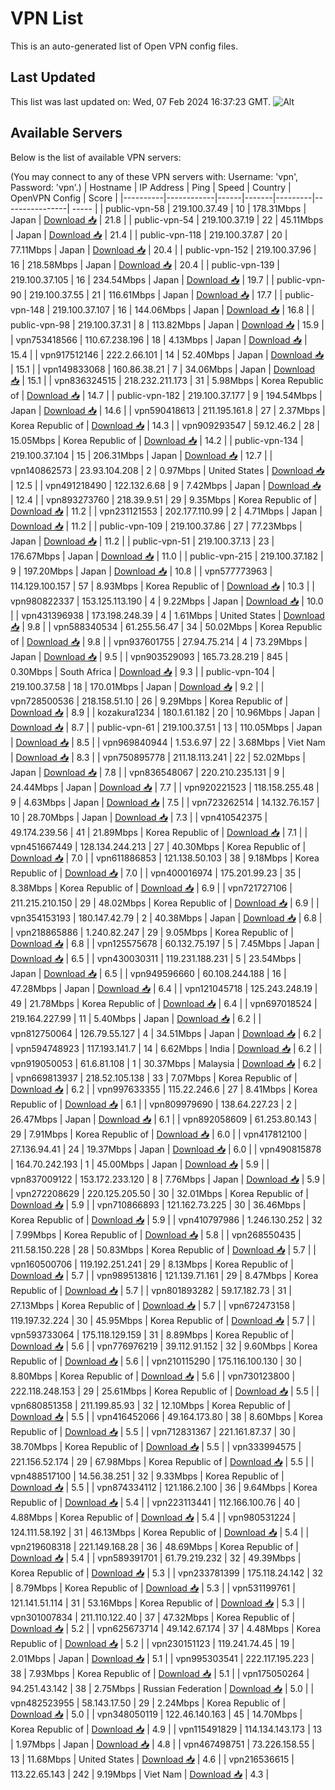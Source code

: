 # VPN List

This is an auto-generated list of Open VPN config files.

## Last Updated

This list was last updated on: Wed, 07 Feb 2024 16:37:23 GMT.
![Alt](https://repobeats.axiom.co/api/embed/186b98318ef1479477931607c1ad7d823f12451f.svg "Repobeats analytics image")

## Available Servers

Below is the list of available VPN servers:

(You may connect to any of these VPN servers with: Username: 'vpn', Password: 'vpn'.)
| Hostname | IP Address | Ping | Speed | Country | OpenVPN Config | Score |
|----------|------------|------|-------|---------|----------------| ----- |
| public-vpn-58 | 219.100.37.49 | 10 | 178.31Mbps | Japan | [Download 📥](./configs/server_0_JP.ovpn) | 21.8 |
| public-vpn-54 | 219.100.37.19 | 22 | 45.11Mbps | Japan | [Download 📥](./configs/server_1_JP.ovpn) | 21.4 |
| public-vpn-118 | 219.100.37.87 | 20 | 77.11Mbps | Japan | [Download 📥](./configs/server_2_JP.ovpn) | 20.4 |
| public-vpn-152 | 219.100.37.96 | 16 | 218.58Mbps | Japan | [Download 📥](./configs/server_3_JP.ovpn) | 20.4 |
| public-vpn-139 | 219.100.37.105 | 16 | 234.54Mbps | Japan | [Download 📥](./configs/server_4_JP.ovpn) | 19.7 |
| public-vpn-90 | 219.100.37.55 | 21 | 116.61Mbps | Japan | [Download 📥](./configs/server_5_JP.ovpn) | 17.7 |
| public-vpn-148 | 219.100.37.107 | 16 | 144.06Mbps | Japan | [Download 📥](./configs/server_6_JP.ovpn) | 16.8 |
| public-vpn-98 | 219.100.37.31 | 8 | 113.82Mbps | Japan | [Download 📥](./configs/server_7_JP.ovpn) | 15.9 |
| vpn753418566 | 110.67.238.196 | 18 | 4.13Mbps | Japan | [Download 📥](./configs/server_8_JP.ovpn) | 15.4 |
| vpn917512146 | 222.2.66.101 | 14 | 52.40Mbps | Japan | [Download 📥](./configs/server_9_JP.ovpn) | 15.1 |
| vpn149833068 | 160.86.38.21 | 7 | 34.06Mbps | Japan | [Download 📥](./configs/server_10_JP.ovpn) | 15.1 |
| vpn836324515 | 218.232.211.173 | 31 | 5.98Mbps | Korea Republic of | [Download 📥](./configs/server_11_KR.ovpn) | 14.7 |
| public-vpn-182 | 219.100.37.177 | 9 | 194.54Mbps | Japan | [Download 📥](./configs/server_12_JP.ovpn) | 14.6 |
| vpn590418613 | 211.195.161.8 | 27 | 2.37Mbps | Korea Republic of | [Download 📥](./configs/server_13_KR.ovpn) | 14.3 |
| vpn909293547 | 59.12.46.2 | 28 | 15.05Mbps | Korea Republic of | [Download 📥](./configs/server_14_KR.ovpn) | 14.2 |
| public-vpn-134 | 219.100.37.104 | 15 | 206.31Mbps | Japan | [Download 📥](./configs/server_15_JP.ovpn) | 12.7 |
| vpn140862573 | 23.93.104.208 | 2 | 0.97Mbps | United States | [Download 📥](./configs/server_16_US.ovpn) | 12.5 |
| vpn491218490 | 122.132.6.68 | 9 | 7.42Mbps | Japan | [Download 📥](./configs/server_17_JP.ovpn) | 12.4 |
| vpn893273760 | 218.39.9.51 | 29 | 9.35Mbps | Korea Republic of | [Download 📥](./configs/server_18_KR.ovpn) | 11.2 |
| vpn231121553 | 202.177.110.99 | 2 | 4.71Mbps | Japan | [Download 📥](./configs/server_19_JP.ovpn) | 11.2 |
| public-vpn-109 | 219.100.37.86 | 27 | 77.23Mbps | Japan | [Download 📥](./configs/server_20_JP.ovpn) | 11.2 |
| public-vpn-51 | 219.100.37.13 | 23 | 176.67Mbps | Japan | [Download 📥](./configs/server_21_JP.ovpn) | 11.0 |
| public-vpn-215 | 219.100.37.182 | 9 | 197.20Mbps | Japan | [Download 📥](./configs/server_22_JP.ovpn) | 10.8 |
| vpn577773963 | 114.129.100.157 | 57 | 8.93Mbps | Korea Republic of | [Download 📥](./configs/server_23_KR.ovpn) | 10.3 |
| vpn980822337 | 153.125.113.190 | 4 | 9.22Mbps | Japan | [Download 📥](./configs/server_24_JP.ovpn) | 10.0 |
| vpn431396938 | 173.198.248.39 | 4 | 1.61Mbps | United States | [Download 📥](./configs/server_25_US.ovpn) | 9.8 |
| vpn588340534 | 61.255.56.47 | 34 | 50.02Mbps | Korea Republic of | [Download 📥](./configs/server_26_KR.ovpn) | 9.8 |
| vpn937601755 | 27.94.75.214 | 4 | 73.29Mbps | Japan | [Download 📥](./configs/server_27_JP.ovpn) | 9.5 |
| vpn903529093 | 165.73.28.219 | 845 | 0.30Mbps | South Africa | [Download 📥](./configs/server_28_ZA.ovpn) | 9.3 |
| public-vpn-104 | 219.100.37.58 | 18 | 170.01Mbps | Japan | [Download 📥](./configs/server_29_JP.ovpn) | 9.2 |
| vpn728500536 | 218.158.51.10 | 26 | 9.29Mbps | Korea Republic of | [Download 📥](./configs/server_30_KR.ovpn) | 8.9 |
| kozakura1234 | 180.1.61.182 | 20 | 10.96Mbps | Japan | [Download 📥](./configs/server_31_JP.ovpn) | 8.7 |
| public-vpn-61 | 219.100.37.51 | 13 | 110.05Mbps | Japan | [Download 📥](./configs/server_32_JP.ovpn) | 8.5 |
| vpn969840944 | 1.53.6.97 | 22 | 3.68Mbps | Viet Nam | [Download 📥](./configs/server_33_VN.ovpn) | 8.3 |
| vpn750895778 | 211.18.113.241 | 22 | 52.02Mbps | Japan | [Download 📥](./configs/server_34_JP.ovpn) | 7.8 |
| vpn836548067 | 220.210.235.131 | 9 | 24.44Mbps | Japan | [Download 📥](./configs/server_35_JP.ovpn) | 7.7 |
| vpn920221523 | 118.158.255.48 | 9 | 4.63Mbps | Japan | [Download 📥](./configs/server_36_JP.ovpn) | 7.5 |
| vpn723262514 | 14.132.76.157 | 10 | 28.70Mbps | Japan | [Download 📥](./configs/server_37_JP.ovpn) | 7.3 |
| vpn410542375 | 49.174.239.56 | 41 | 21.89Mbps | Korea Republic of | [Download 📥](./configs/server_38_KR.ovpn) | 7.1 |
| vpn451667449 | 128.134.244.213 | 27 | 40.30Mbps | Korea Republic of | [Download 📥](./configs/server_39_KR.ovpn) | 7.0 |
| vpn611886853 | 121.138.50.103 | 38 | 9.18Mbps | Korea Republic of | [Download 📥](./configs/server_40_KR.ovpn) | 7.0 |
| vpn400016974 | 175.201.99.23 | 35 | 8.38Mbps | Korea Republic of | [Download 📥](./configs/server_41_KR.ovpn) | 6.9 |
| vpn721727106 | 211.215.210.150 | 29 | 48.02Mbps | Korea Republic of | [Download 📥](./configs/server_42_KR.ovpn) | 6.9 |
| vpn354153193 | 180.147.42.79 | 2 | 40.38Mbps | Japan | [Download 📥](./configs/server_43_JP.ovpn) | 6.8 |
| vpn218865886 | 1.240.82.247 | 29 | 9.05Mbps | Korea Republic of | [Download 📥](./configs/server_44_KR.ovpn) | 6.8 |
| vpn125575678 | 60.132.75.197 | 5 | 7.45Mbps | Japan | [Download 📥](./configs/server_45_JP.ovpn) | 6.5 |
| vpn430030311 | 119.231.188.231 | 5 | 23.54Mbps | Japan | [Download 📥](./configs/server_46_JP.ovpn) | 6.5 |
| vpn949596660 | 60.108.244.188 | 16 | 47.28Mbps | Japan | [Download 📥](./configs/server_47_JP.ovpn) | 6.4 |
| vpn121045718 | 125.243.248.19 | 49 | 21.78Mbps | Korea Republic of | [Download 📥](./configs/server_48_KR.ovpn) | 6.4 |
| vpn697018524 | 219.164.227.99 | 11 | 5.40Mbps | Japan | [Download 📥](./configs/server_49_JP.ovpn) | 6.2 |
| vpn812750064 | 126.79.55.127 | 4 | 34.51Mbps | Japan | [Download 📥](./configs/server_50_JP.ovpn) | 6.2 |
| vpn594748923 | 117.193.141.7 | 14 | 6.62Mbps | India | [Download 📥](./configs/server_51_IN.ovpn) | 6.2 |
| vpn919050053 | 61.6.81.108 | 1 | 30.37Mbps | Malaysia | [Download 📥](./configs/server_52_MY.ovpn) | 6.2 |
| vpn669813937 | 218.52.105.138 | 33 | 7.07Mbps | Korea Republic of | [Download 📥](./configs/server_53_KR.ovpn) | 6.2 |
| vpn997633355 | 115.22.246.6 | 27 | 8.41Mbps | Korea Republic of | [Download 📥](./configs/server_54_KR.ovpn) | 6.1 |
| vpn809979690 | 138.64.227.23 | 2 | 26.47Mbps | Japan | [Download 📥](./configs/server_55_JP.ovpn) | 6.1 |
| vpn892058609 | 61.253.80.143 | 29 | 7.91Mbps | Korea Republic of | [Download 📥](./configs/server_56_KR.ovpn) | 6.0 |
| vpn417812100 | 27.136.94.41 | 24 | 19.37Mbps | Japan | [Download 📥](./configs/server_57_JP.ovpn) | 6.0 |
| vpn490815878 | 164.70.242.193 | 1 | 45.00Mbps | Japan | [Download 📥](./configs/server_58_JP.ovpn) | 5.9 |
| vpn837009122 | 153.172.233.120 | 8 | 7.76Mbps | Japan | [Download 📥](./configs/server_59_JP.ovpn) | 5.9 |
| vpn272208629 | 220.125.205.50 | 30 | 32.01Mbps | Korea Republic of | [Download 📥](./configs/server_60_KR.ovpn) | 5.9 |
| vpn710866893 | 121.162.73.225 | 30 | 36.46Mbps | Korea Republic of | [Download 📥](./configs/server_61_KR.ovpn) | 5.9 |
| vpn410797986 | 1.246.130.252 | 32 | 7.99Mbps | Korea Republic of | [Download 📥](./configs/server_62_KR.ovpn) | 5.8 |
| vpn268550435 | 211.58.150.228 | 28 | 50.83Mbps | Korea Republic of | [Download 📥](./configs/server_63_KR.ovpn) | 5.7 |
| vpn160500706 | 119.192.251.241 | 29 | 8.13Mbps | Korea Republic of | [Download 📥](./configs/server_64_KR.ovpn) | 5.7 |
| vpn989513816 | 121.139.71.161 | 29 | 8.47Mbps | Korea Republic of | [Download 📥](./configs/server_65_KR.ovpn) | 5.7 |
| vpn801893282 | 59.17.182.73 | 31 | 27.13Mbps | Korea Republic of | [Download 📥](./configs/server_66_KR.ovpn) | 5.7 |
| vpn672473158 | 119.197.32.224 | 30 | 45.95Mbps | Korea Republic of | [Download 📥](./configs/server_67_KR.ovpn) | 5.7 |
| vpn593733064 | 175.118.129.159 | 31 | 8.89Mbps | Korea Republic of | [Download 📥](./configs/server_68_KR.ovpn) | 5.6 |
| vpn776976219 | 39.112.91.152 | 32 | 9.60Mbps | Korea Republic of | [Download 📥](./configs/server_69_KR.ovpn) | 5.6 |
| vpn210115290 | 175.116.100.130 | 30 | 8.80Mbps | Korea Republic of | [Download 📥](./configs/server_70_KR.ovpn) | 5.6 |
| vpn730123800 | 222.118.248.153 | 29 | 25.61Mbps | Korea Republic of | [Download 📥](./configs/server_71_KR.ovpn) | 5.5 |
| vpn680851358 | 211.199.85.93 | 32 | 12.10Mbps | Korea Republic of | [Download 📥](./configs/server_72_KR.ovpn) | 5.5 |
| vpn416452066 | 49.164.173.80 | 38 | 8.60Mbps | Korea Republic of | [Download 📥](./configs/server_73_KR.ovpn) | 5.5 |
| vpn712831367 | 221.161.87.37 | 30 | 38.70Mbps | Korea Republic of | [Download 📥](./configs/server_74_KR.ovpn) | 5.5 |
| vpn333994575 | 221.156.52.174 | 29 | 67.98Mbps | Korea Republic of | [Download 📥](./configs/server_75_KR.ovpn) | 5.5 |
| vpn488517100 | 14.56.38.251 | 32 | 9.33Mbps | Korea Republic of | [Download 📥](./configs/server_76_KR.ovpn) | 5.5 |
| vpn874334112 | 121.186.2.100 | 36 | 9.64Mbps | Korea Republic of | [Download 📥](./configs/server_77_KR.ovpn) | 5.4 |
| vpn223113441 | 112.166.100.76 | 40 | 4.88Mbps | Korea Republic of | [Download 📥](./configs/server_78_KR.ovpn) | 5.4 |
| vpn980531224 | 124.111.58.192 | 31 | 46.13Mbps | Korea Republic of | [Download 📥](./configs/server_79_KR.ovpn) | 5.4 |
| vpn219608318 | 221.149.168.28 | 36 | 48.69Mbps | Korea Republic of | [Download 📥](./configs/server_80_KR.ovpn) | 5.4 |
| vpn589391701 | 61.79.219.232 | 32 | 49.39Mbps | Korea Republic of | [Download 📥](./configs/server_81_KR.ovpn) | 5.3 |
| vpn233781399 | 175.118.24.142 | 32 | 8.79Mbps | Korea Republic of | [Download 📥](./configs/server_82_KR.ovpn) | 5.3 |
| vpn531199761 | 121.141.51.114 | 31 | 53.16Mbps | Korea Republic of | [Download 📥](./configs/server_83_KR.ovpn) | 5.3 |
| vpn301007834 | 211.110.122.40 | 37 | 47.32Mbps | Korea Republic of | [Download 📥](./configs/server_84_KR.ovpn) | 5.2 |
| vpn625673714 | 49.142.67.174 | 37 | 4.48Mbps | Korea Republic of | [Download 📥](./configs/server_85_KR.ovpn) | 5.2 |
| vpn230151123 | 119.241.74.45 | 19 | 2.01Mbps | Japan | [Download 📥](./configs/server_86_JP.ovpn) | 5.1 |
| vpn995303541 | 222.117.195.223 | 38 | 7.93Mbps | Korea Republic of | [Download 📥](./configs/server_87_KR.ovpn) | 5.1 |
| vpn175050264 | 94.251.43.142 | 38 | 2.75Mbps | Russian Federation | [Download 📥](./configs/server_88_RU.ovpn) | 5.0 |
| vpn482523955 | 58.143.17.50 | 29 | 2.24Mbps | Korea Republic of | [Download 📥](./configs/server_89_KR.ovpn) | 5.0 |
| vpn348050119 | 122.46.140.163 | 45 | 14.70Mbps | Korea Republic of | [Download 📥](./configs/server_90_KR.ovpn) | 4.9 |
| vpn115491829 | 114.134.143.173 | 13 | 1.97Mbps | Japan | [Download 📥](./configs/server_91_JP.ovpn) | 4.8 |
| vpn467498751 | 73.226.158.55 | 13 | 11.68Mbps | United States | [Download 📥](./configs/server_92_US.ovpn) | 4.6 |
| vpn216536615 | 113.22.65.143 | 242 | 9.19Mbps | Viet Nam | [Download 📥](./configs/server_93_VN.ovpn) | 4.3 |
